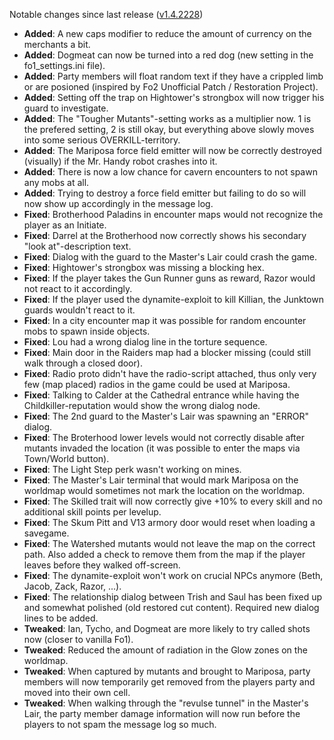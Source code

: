 Notable changes since last release ([v1.4.2228](https://github.com/rotators/Fo1in2/releases/tag/v1.4.2228))

- **Added**: A new caps modifier to reduce the amount of currency on the merchants a bit.
- **Added**: Dogmeat can now be turned into a red dog (new setting in the fo1_settings.ini file).
- **Added**: Party members will float random text if they have a crippled limb or are posioned (inspired by Fo2 Unofficial Patch / Restoration Project).
- **Added**: Setting off the trap on Hightower's strongbox will now trigger his guard to investigate.
- **Added**: The "Tougher Mutants"-setting works as a multiplier now. 1 is the prefered setting, 2 is still okay, but everything above slowly moves into some serious OVERKILL-territory.
- **Added**: The Mariposa force field emitter will now be correctly destroyed (visually) if the Mr. Handy robot crashes into it.
- **Added**: There is now a low chance for cavern encounters to not spawn any mobs at all.
- **Added**: Trying to destroy a force field emitter but failing to do so will now show up accordingly in the message log.
- **Fixed**: Brotherhood Paladins in encounter maps would not recognize the player as an Initiate.
- **Fixed**: Darrel at the Brotherhood now correctly shows his secondary "look at"-description text.
- **Fixed**: Dialog with the guard to the Master's Lair could crash the game.
- **Fixed**: Hightower's strongbox was missing a blocking hex.
- **Fixed**: If the player takes the Gun Runner guns as reward, Razor would not react to it accordingly.
- **Fixed**: If the player used the dynamite-exploit to kill Killian, the Junktown guards wouldn't react to it.
- **Fixed**: In a city encounter map it was possible for random encounter mobs to spawn inside objects.
- **Fixed**: Lou had a wrong dialog line in the torture sequence.
- **Fixed**: Main door in the Raiders map had a blocker missing (could still walk through a closed door).
- **Fixed**: Radio proto didn't have the radio-script attached, thus only very few (map placed) radios in the game could be used at Mariposa.
- **Fixed**: Talking to Calder at the Cathedral entrance while having the Childkiller-reputation would show the wrong dialog node.
- **Fixed**: The 2nd guard to the Master's Lair was spawning an "ERROR" dialog.
- **Fixed**: The Broterhood lower levels would not correctly disable after mutants invaded the location (it was possible to enter the maps via Town/World button).
- **Fixed**: The Light Step perk wasn't working on mines.
- **Fixed**: The Master's Lair terminal that would mark Mariposa on the worldmap would sometimes not mark the location on the worldmap.
- **Fixed**: The Skilled trait will now correctly give +10% to every skill and no additional skill points per levelup.
- **Fixed**: The Skum Pitt and V13 armory door would reset when loading a savegame.
- **Fixed**: The Watershed mutants would not leave the map on the correct path. Also added a check to remove them from the map if the player leaves before they walked off-screen.
- **Fixed**: The dynamite-exploit won't work on crucial NPCs anymore (Beth, Jacob, Zack, Razor, ...).
- **Fixed**: The relationship dialog between Trish and Saul has been fixed up and somewhat polished (old restored cut content). Required new dialog lines to be added.
- **Tweaked**: Ian, Tycho, and Dogmeat are more likely to try called shots now (closer to vanilla Fo1).
- **Tweaked**: Reduced the amount of radiation in the Glow zones on the worldmap.
- **Tweaked**: When captured by mutants and brought to Mariposa, party members will now temporarily get removed from the players party and moved into their own cell.
- **Tweaked**: When walking through the "revulse tunnel" in the Master's Lair, the party member damage information will now run before the players to not spam the message log so much.
